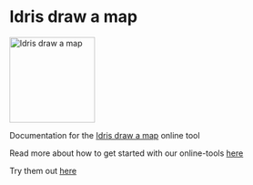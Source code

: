 # Idris draw a map

<img src="/idris-maps/idris-tools-docs/master/img/tool-draw.png" alt="Idris draw a map" width="150" />

Documentation for the [Idris draw a map](http://www.idris-maps.com/tools/draw-map) online tool

Read more about how to get started with our online-tools [here](https://github.com/idris-maps/idris-tools-docs/tree/master/get-started)

Try them out [here](http://www.idris-maps.com)
